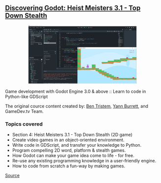 ## [Discovering Godot: Heist Meisters 3.1 - Top Down Stealth](https://www.udemy.com/course/godot/)

<p align="center">
  <img src="https://github.com/ikostan/IntroToGodot/blob/master/GFX/Screens/Capture.JPG" width="70%" title="Screenshot">
</p>

Game development with Godot Engine 3.0 & above :: Learn to code in Python-like GDScript

The original cource content created by: [Ben Tristem](https://www.udemy.com/user/bentristem/), [Yann Burrett](https://www.udemy.com/user/yann-burrett/), and GameDev.tv Team.

### Topics covered

- Section 4: Heist Meisters 3.1 - Top Down Stealth (2D game)
- Create video games in an object-oriented environment.
- Write code in GDScript, and transfer your knowledge to Python.
- Program compelling 2D word, platform & stealth games.
- How Godot can make your game idea come to life - for free.
- Re-use any existing programming knowledge in a user-friendly engine.
- How to code from scratch a fun-way by making games.

[Source](https://www.udemy.com/course/godot/)